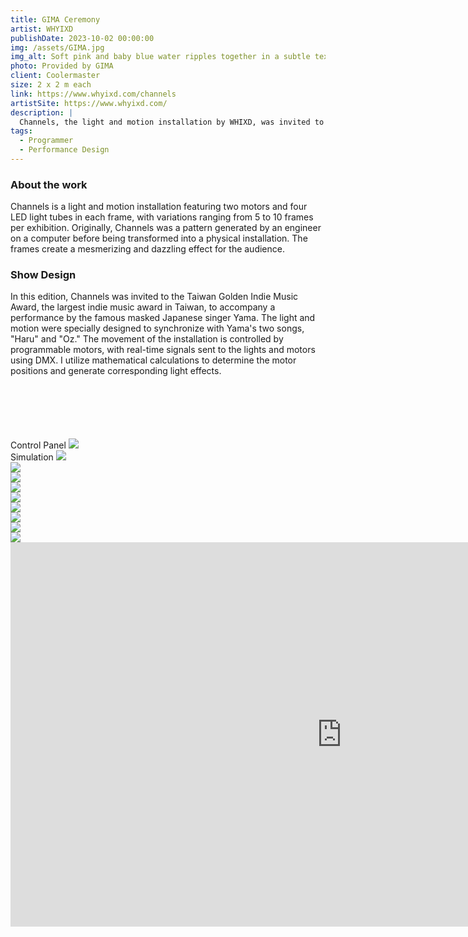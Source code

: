 ```yaml
---
title: GIMA Ceremony
artist: WHYIXD
publishDate: 2023-10-02 00:00:00
img: /assets/GIMA.jpg
img_alt: Soft pink and baby blue water ripples together in a subtle texture.
photo: Provided by GIMA
client: Coolermaster
size: 2 x 2 m each
link: https://www.whyixd.com/channels
artistSite: https://www.whyixd.com/
description: |
  Channels, the light and motion installation by WHIXD, was invited to the Golden Indie Music Award to perform with the famous Japanese singer Yama.
tags:
  - Programmer
  - Performance Design
---
```


<style>
     .embed-container {
      --video--width: 1084;
      --video--height: 666;

      position: relative;
      padding-bottom: calc(var(--video--height) / var(--video--width) * 100%); /* 41.66666667% */
      overflow: hidden;
      max-width: 100%;
      background: black;
    }

    .embed-container iframe,
    .embed-container object,
    .embed-container embed {
      position: absolute;
      top: 0;
      left: 0;
      width: 100%;
      height: 100%;
    }
  </style>

### About the work

Channels is a light and motion installation featuring two motors and four LED light tubes in each frame, with variations ranging from 5 to 10 frames per exhibition. Originally, Channels was a pattern generated by an engineer on a computer before being transformed into a physical installation. The frames create a mesmerizing and dazzling effect for the audience.

### Show Design

In this edition, Channels was invited to the Taiwan Golden Indie Music Award, the largest indie music award in Taiwan, to accompany a performance by the famous masked Japanese singer Yama. The light and motion were specially designed to synchronize with Yama's two songs, "Haru" and "Oz." The movement of the installation is controlled by programmable motors, with real-time signals sent to the lights and motors using DMX. I utilize mathematical calculations to determine the motor positions and generate corresponding light effects.

<div class="gallery" style=" margin-top:100px;">

<div class="height  withTitle">
<span class="imgTitle">Control Panel</span>
<img style=""src="/assets/GIMA/control.jpg">
</div>

<div class="width  withTitle">
<span class="imgTitle">Simulation</span>
<img style=""src="/assets/GIMA/simu.jpg">
</div>

<div class="height ">
<span class="imgTitle"></span>
<img style=""src="/assets/GIMA/motion.gif">
</div>

<div class="height ">
<span class="imgTitle"></span>
<img style=""src="/assets/GIMA/p0.jpg">
</div>

<div class="height">
<span class="imgTitle"></span>
<img style=""src="/assets/GIMA/m1.gif">

</div>

<div class="" style="grid-column :span 3;">
<span class="imgTitle"></span>
<img src="/assets/GIMA/motionall.gif">

</div>

<div class="height  withTitle">
<img style=""src="/assets/GIMA/p1.jpg">
</div>
<div class="width " >
<img style=""src="/assets/GIMA/show4.jpg">
</div>

<div class="width " >
<img style=""src="/assets/GIMA/show3.jpg">
</div>

<div class="height  withTitle">
<img style=""src="/assets/GIMA/me.png">
</div>

</div>

<iframe width="1060" height="615" src="https://www.youtube.com/embed/CeZs0PS-ilg?si=gqQkq4o73gwxTlR2" title="YouTube video player" frameborder="0" allow="accelerometer; autoplay; clipboard-write; encrypted-media; gyroscope; picture-in-picture; web-share" referrerpolicy="strict-origin-when-cross-origin" allowfullscreen></iframe>
